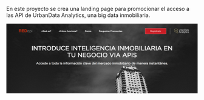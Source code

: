 En este proyecto se crea una landing page para promocionar el acceso a las API de UrbanData Analytics, una big data inmobiliaria. 

![Alt text](./src/images/UrbanData.PNG "UrbanData landing")
